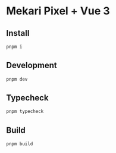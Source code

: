 # Mekari Pixel + Vue 3

## Install

```bash
pnpm i
```

## Development

```bash
pnpm dev
```

## Typecheck

```bash
pnpm typecheck
```

## Build

```bash
pnpm build
```
